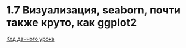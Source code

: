 # 1.7 Визуализация, seaborn, почти также круто, как ggplot2

[Код данного урока](https://github.com/dgokondra/stepik_pandas_notebooks.github.io/blob/master/visualization.ipynb)